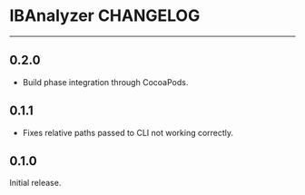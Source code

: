 # IBAnalyzer CHANGELOG

---

## 0.2.0

- Build phase integration through CocoaPods.

## 0.1.1

- Fixes relative paths passed to CLI not working correctly.

## 0.1.0

Initial release.
